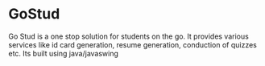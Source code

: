 # GoStud
Go Stud is a one stop solution for students on the go. It provides various services like id card generation, resume generation, conduction of quizzes etc. Its built using java/javaswing
